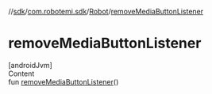 //[sdk](../../../index.md)/[com.robotemi.sdk](../index.md)/[Robot](index.md)/[removeMediaButtonListener](remove-media-button-listener.md)



# removeMediaButtonListener  
[androidJvm]  
Content  
fun [removeMediaButtonListener](remove-media-button-listener.md)()  



